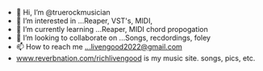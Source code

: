 - 👋 Hi, I’m @truerockmusician
- 👀 I’m interested in ...Reaper, VST's, MIDI,
- 🌱 I’m currently learning ...Reaper, MIDI chord propogation
- 💞️ I’m looking to collaborate on ...Songs, recdordings, foley
- 📫 How to reach me ...livengood2022@gmail.com    
- www.reverbnation.com/richlivengood   is my music site.   songs, pics, etc.

<!---
truerockmusician/truerockmusician is a ✨ special ✨ repository because its `README.md` (this file) appears on your GitHub profile.
You can click the Preview link to take a look at your changes.
--->
